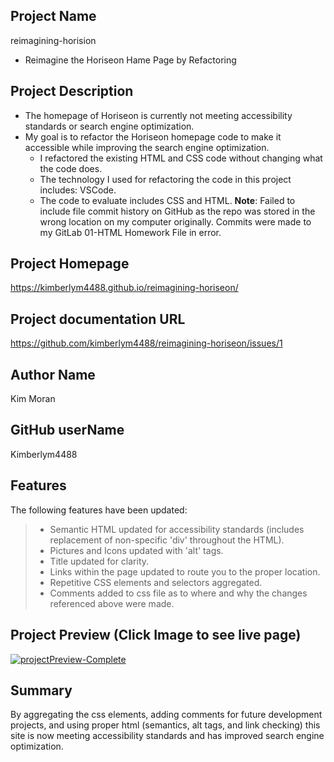 ## Project Name 
reimagining-horision 
* Reimagine the Horiseon Hame Page by Refactoring

## Project Description

* The homepage of Horiseon is currently not meeting accessibility standards or search engine optimization. 
* My goal is to refactor the Horiseon homepage code to make it accessible while improving the search engine optimization. 
    * I refactored the existing HTML and CSS code without changing what the code does. 
    * The technology I used for refactoring the code in this project includes: VSCode. 
    * The code to evaluate includes CSS and HTML.
    **Note**: Failed to include file commit history on GitHub as the repo was stored in the wrong location on my computer originally. Commits were made to my GitLab 01-HTML Homework File in error.
    

## Project Homepage
https://kimberlym4488.github.io/reimagining-horiseon/

## Project documentation URL
https://github.com/kimberlym4488/reimagining-horiseon/issues/1

## Author Name
Kim Moran
## GitHub userName
Kimberlym4488

## Features

The following features have been updated:

> * Semantic HTML updated for accessibility standards (includes replacement of non-specific 'div' throughout the HTML). 
> * Pictures and Icons updated with 'alt' tags. 
> * Title updated for clarity.
> * Links within the page updated to route you to the proper location.
> * Repetitive CSS elements and selectors aggregated.
> * Comments added to css file as to where and why the changes referenced above were made.

## Project Preview (Click Image to see live page)

[![projectPreview-Complete](https://user-images.githubusercontent.com/92805933/139871425-a6966946-d798-4b78-9d8b-786488c086da.png)](https://kimberlym4488.github.io/reimagining-horiseon/)

## Summary

By aggregating the css elements, adding comments for future development projects, and using proper html (semantics, alt tags, and link checking) this site is now meeting accessibility standards and has improved search engine optimization. 


